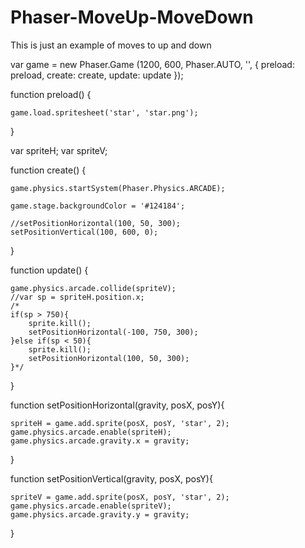 # Phaser-MoveUp-MoveDown
This is just an example of moves to up and down

var game = new Phaser.Game
(1200, 600, Phaser.AUTO, '', 
{ 
	preload: preload, 
	create: create, 
	update: update 
});


function preload() {

	game.load.spritesheet('star', 'star.png');

}

var spriteH;
var spriteV;

function create() {

    game.physics.startSystem(Phaser.Physics.ARCADE);

	game.stage.backgroundColor = '#124184';

	//setPositionHorizontal(100, 50, 300);
	setPositionVertical(100, 600, 0);
}

function update() {

	game.physics.arcade.collide(spriteV);
	//var sp = spriteH.position.x;
	/*
	if(sp > 750){
		sprite.kill();
		setPositionHorizontal(-100, 750, 300);
	}else if(sp < 50){
		sprite.kill();
		setPositionHorizontal(100, 50, 300);
	}*/
	
}


function setPositionHorizontal(gravity, posX, posY){
	
	spriteH = game.add.sprite(posX, posY, 'star', 2);
	game.physics.arcade.enable(spriteH);
	game.physics.arcade.gravity.x = gravity;
}

function setPositionVertical(gravity, posX, posY){
	
	spriteV = game.add.sprite(posX, posY, 'star', 2);
	game.physics.arcade.enable(spriteV);
	game.physics.arcade.gravity.y = gravity;
}

